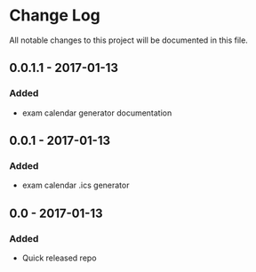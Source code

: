 # Change Log
All notable changes to this project will be documented in this file.


## 0.0.1.1 - 2017-01-13
### Added
- exam calendar generator documentation

## 0.0.1 - 2017-01-13
### Added
- exam calendar .ics generator

## 0.0 - 2017-01-13
### Added
- Quick released repo
